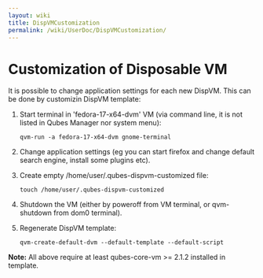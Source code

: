 ```yaml
---
layout: wiki
title: DispVMCustomization
permalink: /wiki/UserDoc/DispVMCustomization/
---
```


Customization of Disposable VM
==============================

It is possible to change application settings for each new DispVM. This can be done by customizin DispVM template:

1.  Start terminal in 'fedora-17-x64-dvm' VM (via command line, it is not listed in Qubes Manager nor system menu):

    ``` {.wiki}
    qvm-run -a fedora-17-x64-dvm gnome-terminal
    ```

2.  Change application settings (eg you can start firefox and change default search engine, install some plugins etc).
3.  Create empty /home/user/.qubes-dispvm-customized file:

    ``` {.wiki}
    touch /home/user/.qubes-dispvm-customized
    ```

4.  Shutdown the VM (either by poweroff from VM terminal, or qvm-shutdown from dom0 terminal).
5.  Regenerate DispVM template:

    ``` {.wiki}
    qvm-create-default-dvm --default-template --default-script
    ```

**Note:** All above require at least qubes-core-vm \>= 2.1.2 installed in template.
